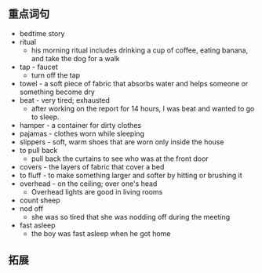 ## 重点词句
- bedtime story
- ritual
	- his morning ritual includes drinking a cup of coffee, eating banana, and take the dog for a walk
- tap - faucet
	- turn off the tap
- towel - a soft piece of fabric that absorbs water and helps someone or something become dry
- beat - very tired; exhausted
	- after working on the report for 14 hours, I was beat and wanted to go to sleep.
- hamper - a container for dirty clothes
- pajamas - clothes worn while sleeping
- slippers - soft, warm shoes that are worn only inside the house
- to pull back
	- pull back the curtains to see who was at the front door
- covers - the layers of fabric that cover a bed
- to fluff - to make something larger and softer by hitting or brushing it 
- overhead - on the ceiling; over one's head
	- Overhead lights are good in living rooms
- count sheep
- nod off
	- she was so tired that she was nodding off during the meeting
- fast asleep
	- the boy was fast asleep when he got home

## 拓展